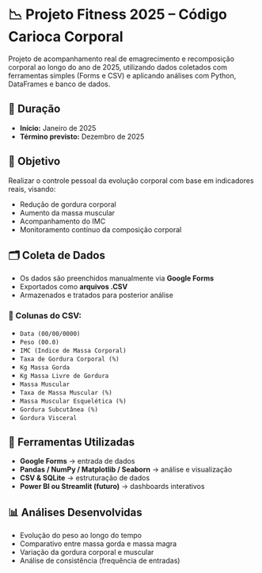# 📉 Projeto Fitness 2025 – Código Carioca Corporal

Projeto de acompanhamento real de emagrecimento e recomposição corporal ao longo do ano de 2025, utilizando dados coletados com ferramentas simples (Forms e CSV) e aplicando análises com Python, DataFrames e banco de dados.

## 📅 Duração

- **Início:** Janeiro de 2025  
- **Término previsto:** Dezembro de 2025

## 🎯 Objetivo

Realizar o controle pessoal da evolução corporal com base em indicadores reais, visando:

- Redução de gordura corporal
- Aumento da massa muscular
- Acompanhamento do IMC
- Monitoramento contínuo da composição corporal

## 🗂️ Coleta de Dados

- Os dados são preenchidos manualmente via **Google Forms**
- Exportados como **arquivos .CSV**
- Armazenados e tratados para posterior análise

### 🧾 Colunas do CSV:

- `Data (00/00/0000)`
- `Peso (00.0)`
- `IMC (Indice de Massa Corporal)`
- `Taxa de Gordura Corporal (%)`
- `Kg Massa Gorda`
- `Kg Massa Livre de Gordura`
- `Massa Muscular`
- `Taxa de Massa Muscular (%)`
- `Massa Muscular Esquelética (%)`
- `Gordura Subcutânea (%)`
- `Gordura Visceral`

## 🧰 Ferramentas Utilizadas

- **Google Forms** → entrada de dados
- **Pandas / NumPy / Matplotlib / Seaborn** → análise e visualização
- **CSV & SQLite** → estruturação de dados
- **Power BI ou Streamlit (futuro)** → dashboards interativos

## 📊 Análises Desenvolvidas

- Evolução do peso ao longo do tempo
- Comparativo entre massa gorda e massa magra
- Variação da gordura corporal e muscular
- Análise de consistência (frequência de entradas)
